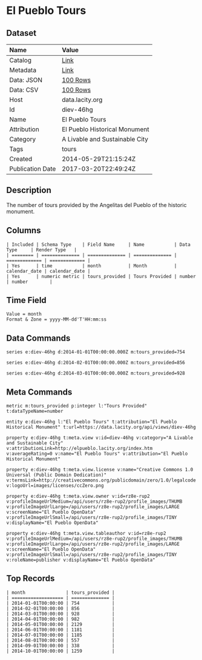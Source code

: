 # El Pueblo Tours

## Dataset

| Name | Value |
| :--- | :---- |
| Catalog | [Link](https://catalog.data.gov/dataset/el-pueblo-tours) |
| Metadata | [Link](https://data.lacity.org/api/views/diev-46hg) |
| Data: JSON | [100 Rows](https://data.lacity.org/api/views/diev-46hg/rows.json?max_rows=100) |
| Data: CSV | [100 Rows](https://data.lacity.org/api/views/diev-46hg/rows.csv?max_rows=100) |
| Host | data.lacity.org |
| Id | diev-46hg |
| Name | El Pueblo Tours |
| Attribution | El Pueblo Historical Monument |
| Category | A Livable and Sustainable City |
| Tags | tours |
| Created | 2014-05-29T21:15:24Z |
| Publication Date | 2017-03-20T22:49:24Z |

## Description

The number of tours provided by the Angelitas del Pueblo of the historic monument.

## Columns

```ls
| Included | Schema Type    | Field Name     | Name           | Data Type     | Render Type   |
| ======== | ============== | ============== | ============== | ============= | ============= |
| Yes      | time           | month          | Month          | calendar_date | calendar_date |
| Yes      | numeric metric | tours_provided | Tours Provided | number        | number        |
```

## Time Field

```ls
Value = month
Format & Zone = yyyy-MM-dd'T'HH:mm:ss
```

## Data Commands

```ls
series e:diev-46hg d:2014-01-01T00:00:00.000Z m:tours_provided=754

series e:diev-46hg d:2014-02-01T00:00:00.000Z m:tours_provided=856

series e:diev-46hg d:2014-03-01T00:00:00.000Z m:tours_provided=928
```

## Meta Commands

```ls
metric m:tours_provided p:integer l:"Tours Provided" t:dataTypeName=number

entity e:diev-46hg l:"El Pueblo Tours" t:attribution="El Pueblo Historical Monument" t:url=https://data.lacity.org/api/views/diev-46hg

property e:diev-46hg t:meta.view v:id=diev-46hg v:category="A Livable and Sustainable City" v:attributionLink=http://elpueblo.lacity.org/index.htm v:averageRating=0 v:name="El Pueblo Tours" v:attribution="El Pueblo Historical Monument"

property e:diev-46hg t:meta.view.license v:name="Creative Commons 1.0 Universal (Public Domain Dedication)" v:termsLink=http://creativecommons.org/publicdomain/zero/1.0/legalcode v:logoUrl=images/licenses/ccZero.png

property e:diev-46hg t:meta.view.owner v:id=rz8e-rup2 v:profileImageUrlMedium=/api/users/rz8e-rup2/profile_images/THUMB v:profileImageUrlLarge=/api/users/rz8e-rup2/profile_images/LARGE v:screenName="El Pueblo OpenData" v:profileImageUrlSmall=/api/users/rz8e-rup2/profile_images/TINY v:displayName="El Pueblo OpenData"

property e:diev-46hg t:meta.view.tableauthor v:id=rz8e-rup2 v:profileImageUrlMedium=/api/users/rz8e-rup2/profile_images/THUMB v:profileImageUrlLarge=/api/users/rz8e-rup2/profile_images/LARGE v:screenName="El Pueblo OpenData" v:profileImageUrlSmall=/api/users/rz8e-rup2/profile_images/TINY v:roleName=publisher v:displayName="El Pueblo OpenData"
```

## Top Records

```ls
| month               | tours_provided | 
| =================== | ============== | 
| 2014-01-01T00:00:00 | 754            | 
| 2014-02-01T00:00:00 | 856            | 
| 2014-03-01T00:00:00 | 928            | 
| 2014-04-01T00:00:00 | 982            | 
| 2014-05-01T00:00:00 | 2129           | 
| 2014-06-01T00:00:00 | 1181           | 
| 2014-07-01T00:00:00 | 1185           | 
| 2014-08-01T00:00:00 | 557            | 
| 2014-09-01T00:00:00 | 338            | 
| 2014-10-01T00:00:00 | 1259           | 
```